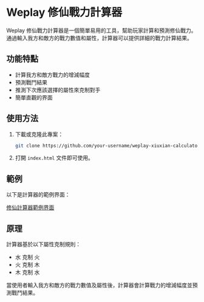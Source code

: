 # Weplay 修仙戰力計算器

Weplay 修仙戰力計算器是一個簡單易用的工具，幫助玩家計算和預測修仙戰力。通過輸入我方和敵方的戰力數值和屬性，計算器可以提供詳細的戰力計算結果。

## 功能特點

- 計算我方和敵方戰力的增減幅度
- 預測戰鬥結果
- 推測下次應該選擇的屬性來克制對手
- 簡單直觀的界面

## 使用方法

1. 下載或克隆此專案：
    ```bash
    git clone https://github.com/your-username/weplay-xiuxian-calculator.git
    ```
2. 打開 `index.html` 文件即可使用。

## 範例

以下是計算器的範例界面：

[修仙計算器範例界面](https://xs91d.github.io/Weplay-Cultivation-calculator/)

## 原理

計算器基於以下屬性克制規則：
- 水 克制 火
- 火 克制 木
- 木 克制 水

當使用者輸入我方和敵方的戰力數值及屬性後，計算器會計算戰力的增減幅度並預測戰鬥結果。
